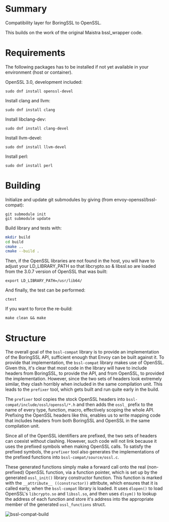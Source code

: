 # Summary

Compatibility layer for BoringSSL to OpenSSL.

This builds on the work of the original Maistra bssl_wrapper code.

# Requirements
The following packages has to be installed if not yet available in your environment (host or container).

OpenSSL 3.0, development included:
```
sudo dnf install openssl-devel
```

Install clang and llvm:
```
sudo dnf install clang
```

Install  libclang-dev:
```
sudo dnf install clang-devel
```

Install llvm-devel:
```
sudo dnf install llvm-devel
```

Install perl:
```
sudo dnf install perl
```

# Building
Initialize and update git submodules by giving (from envoy-openssl/bssl-compat):

```
git submodule init
git submodule update
```
Build library and tests with:

```sh
mkdir build
cd build
cmake ..
cmake --build .
```

Then, if the OpenSSL libraries are not found in the host, you will have to adjust your LD_LIBRARY_PATH so that libcrypto.so & libssl.so are loaded from the 3.0.7 version of OpenSSL that was built:
```
export LD_LIBRARY_PATH=/usr/lib64/
```

And finally, the test can be performed:
```
ctest
```
If you want to force the re-build:
```
make clean && make
```

# Structure

The overall goal of the `bssl-compat` library is to provide an implementation of the BoringSSL API, sufficient enough that Envoy can be built against it. To provide that implementation, the `bssl-compat` library makes use of OpenSSL. Given this, it's clear that most code in the library will have to include headers from BoringSSL, to provide the API, and from OpenSSL, to provided the implementation. However, since the two sets of headers look extremely similar, they clash horribly when included in the same compilation unit. This leads to the `prefixer` tool, which gets built and run quite early in the build.

The `prefixer` tool copies the stock OpenSSL headers into `bssl-compat/include/ossl/openssl/*.h` and then adds the `ossl_` prefix to the name of every type, function, macro, effectively scoping the whole API. Prefixing the OpenSSL headers like this, enables us to write mapping code that includes headers from both BoringSSL and OpenSSL in the same compilation unit.

Since all of the OpenSSL identifiers are prefixed, the two sets of headers can coexist without clashing. However, such code will not link because it uses the prefixed symbols when making OpenSSL calls. To satisfy the prefixed symbols, the `prefixer` tool also generates the implementations of the prefixed functions into `bssl-compat/source/ossl.c`.

These generated functions simply make a forward call onto the real (non-prefixed) OpenSSL function, via a function pointer, which is set up by the generated `ossl_init()` library constructor function. This function is marked with the `__attribute__ ((constructor))` attribute, which ensures that it is called early, when the `bssl-compat` library is loaded. It uses `dlopen()` to load OpenSSL's `libcrypto.so` and `libssl.so`, and then uses `dlsym()` to lookup the address of each function and store it's address into the appropriate member of the generated `ossl_functions` struct.

![bssl-compat-build](bssl-compat-build.jpg)
